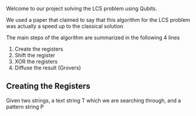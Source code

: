 Welcome to our project solving the LCS problem using Qubits.

We used a paper that claimed to say that this algorithm for the LCS problem was actually a speed up to the classical solution

The main steps of the algorithm are summarized in the following 4 lines
1. Create the registers 
2. Shift the register
3. XOR the registers
4. Diffuse the result (Grovers)

## Creating the Registers       
Given two strings, a text string T which we are searching through, and a pattern string P